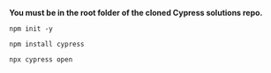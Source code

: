 
**You must be in the root folder of the cloned Cypress solutions repo.**

`npm init -y`

`npm install cypress`

`npx cypress open`
